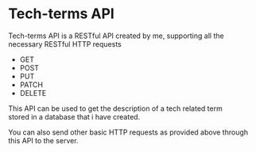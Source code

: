# Tech-terms API

Tech-terms API is a RESTful API created by me, supporting all the necessary RESTful HTTP requests <br>
<ul>
  <li>GET</li>
  <li>POST</li>
  <li>PUT</li>
  <li>PATCH</li>
  <li>DELETE</li>
 </ul> 
This API can be used to get the description of a tech related term <br>stored in a database that i have created. 

You can also send other basic HTTP requests as provided above through this API to the server.
